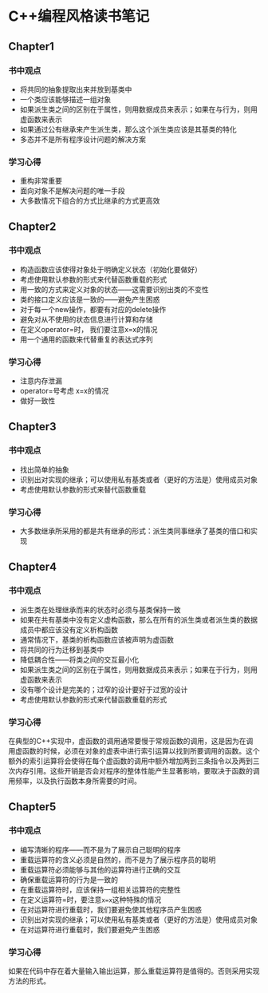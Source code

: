 # C++编程风格读书笔记
## Chapter1
### 书中观点
+ 将共同的抽象提取出来并放到基类中
+ 一个类应该能够描述一组对象
+ 如果派生类之间的区别在于属性，则用数据成员来表示；如果在与行为，则用虚函数来表示
+ 如果通过公有继承来产生派生类，那么这个派生类应该是其基类的特化 
+ 多态并不是所有程序设计问题的解决方案
### 学习心得
+ 重构非常重要
+ 面向对象不是解决问题的唯一手段
+ 大多数情况下组合的方式比继承的方式更高效

## Chapter2
### 书中观点
+ 构造函数应该使得对象处于明确定义状态（初始化要做好）
+ 考虑使用默认参数的形式来代替函数重载的形式
+ 用一致的方式来定义对象的状态——这需要识别出类的不变性
+ 类的接口定义应该是一致的——避免产生困惑
+ 对于每一个new操作，都要有对应的delete操作
+ 避免对从不使用的状态信息进行计算和存储
+ 在定义operator=时， 我们要注意x=x的情况
+ 用一个通用的函数来代替重复的表达式序列

### 学习心得
+ 注意内存泄漏
+ operator=号考虑 x=x的情况
+ 做好一致性

## Chapter3
### 书中观点
+ 找出简单的抽象
+ 识别出对实现的继承；可以使用私有基类或者（更好的方法是）使用成员对象
+ 考虑使用默认参数的形式来替代函数重载

### 学习心得
+ 大多数继承所采用的都是共有继承的形式：派生类同事继承了基类的借口和实现

## Chapter4
### 书中观点
+ 派生类在处理继承而来的状态时必须与基类保持一致
+ 如果在共有基类中没有定义虚构函数，那么在所有的派生类或者派生类的数据成员中都应该没有定义析构函数
+ 通常情况下，基类的析构函数应该被声明为虚函数
+ 将共同的行为迁移到基类中
+ 降低耦合性——将类之间的交互最小化
+ 如果派生类之间的区别在于属性，则用数据成员来表示；如果在于行为，则用虚函数来表示
+ 没有哪个设计是完美的；过窄的设计要好于过宽的设计
+ 考虑使用默认参数的形式来代替函数重载的形式

### 学习心得
在典型的C++实现中，虚函数的调用通常要慢于常规函数的调用，这是因为在调用虚函数的时候，必须在对象的虚表中进行索引运算以找到所要调用的函数。这个额外的索引运算将会使得在每个虚函数的调用中额外增加两到三条指令以及两到三次内存引用。这些开销是否会对程序的整体性能产生显著影响，要取决于函数的调用频率，以及执行函数本身所需要的时间。

## Chapter5
### 书中观点
+ 编写清晰的程序——而不是为了展示自己聪明的程序
+ 重载运算符的含义必须是自然的，而不是为了展示程序员的聪明
+ 重载运算符必须能够与其他的运算符进行正确的交互
+ 确保重载运算符的行为是一致的
+ 在重载运算符时，应该保持一组相关运算符的完整性
+ 在定义运算符=时，要注意`x=x`这种特殊的情况
+ 在对运算符进行重载时，我们要避免使其他程序员产生困惑
+ 识别出对实现的继承；可以使用私有基类或者（更好的方法是）使用成员对象
+ 在对运算符进行重载时，我们要避免产生困惑
### 学习心得
如果在代码中存在着大量输入输出运算，那么重载运算符是值得的。否则采用实现方法的形式。